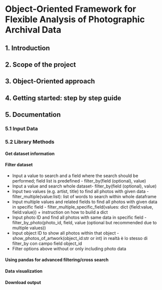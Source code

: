 # Object-Oriented Framework for Flexible Analysis of Photographic Archival Data
## 1. Introduction

## 2. Scope of the project

## 3. Object-Oriented approach

## 4. Getting started: step by step guide

## 5. Documentation

### 5.1 Input Data

### 5.2 Library Methods
#### Get dataset information
#### Filter dataset
* Input a value to search and a field where the search should be performed; field list is predefined - filter_by(field (optional), value)
* Input a value and search whole dataset- filter_by(field (optional), value)
* Input two values (e.g. artist, title) to find all photos with given data - filter_multiple(value:list): list of words to search within whole dataframe
* Input multiple values and related fields to find all photos with given data in specific field - filter_multiple_specific_field(values: dict {field:value, field:value}) + instruction on how to build a dict
* Input photo ID and find all photos with same data in specific field - filter_by_photo(photo_id, field, value (optional but recommended due to multiple values))
* Input object ID to show all photos within that object - show_photos_of_artwork(object_id:str or int) in realtà è lo stesso di filter_by con campo field object_id
* Filter options above without or only including photo data
#### Using pandas for advanced filtering/cross search
#### Data visualization
#### Download output

